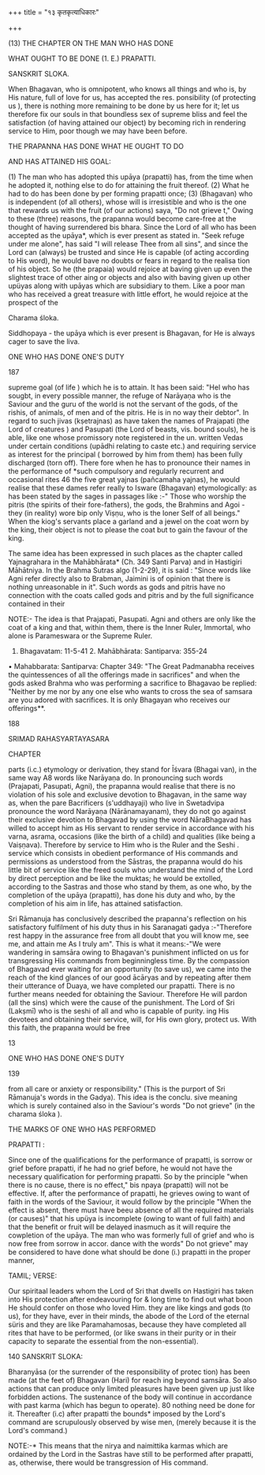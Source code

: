 +++
title = "१३ कृतकृत्याधिकारः"

+++

(13) THE CHAPTER ON THE MAN WHO HAS DONE 

WHAT OUGHT TO BE DONE (1. E.) PRAPATTI. 

SANSKRIT SLOKA. 

When Bhagavan, who is omnipotent, who knows all things and who is, by His nature, full of love for us, has accepted the res. ponsibility (of protecting us ), there is nothing more remaining to be done by us here for it; let us therefore fix our souls in that boundless sex of supreme bliss and feel the satisfaction (of having attained our object) by becoming rich in rendering service to Him, poor though we may have been before. 

THE PRAPANNA HAS DONE WHAT HE OUGHT TO DO 

AND HAS ATTAINED HIS GOAL: 

(1) The man who has adopted this upāya (prapatti) has, from the time when he adopted it, nothing else to do for attaining the fruit thereof. (2) What he had to do has been done by per forming prapatti once; (3) (Bhagavan) who is independent (of all others), whose will is irresistible and who is the one that rewards us with the fruit (of our actions) saya, "Do not grieve t," Owing to these (three) reasons, the prapanna would become care-free at the thought of having surrendered bis bhara. Since the Lord of all who has been accepted as the upāya\*, which is ever present as stated in. "Seek refuge under me alone", has said "I will release Thee from all sins", and since the Lord can (always) be trusted and since He is capable (of acting according to His word), he would bave no doubts or fears in regard to the realisa tion of his object. So he (the prapaia) would rejoice at baving given up even the slightest trace of other aing or objects and also with baving given up other upüyas along with upāyas which are subsidiary to them. Like a poor man who has received a great treasure with little effort, he would rejoice at the prospect of the 

Charama śloka. 

Siddhopaya - the upāya which is ever present is Bhagavan, for He is always cager to save the liva. 

ONE WHO HAS DONE ONE'S DUTY 

187 

supreme goal (of life ) which he is to attain. It has been said: "Hel who has sougbt, in every possible manner, the refuge of Narāyaṇa who is the Saviour and the guru of the world is not the servant of the gods, of the rishis, of animals, of men and of the pitris. He is in no way their debtor". In regard to such jivas (kṣetrajnas) as have taken the names of Prajapati (the Lord of creatures ) and Pasupati (the Lord of beasts, vis. bound souls), he is able, like one whose promissory note registered in the un. written Vedas under certain conditions (upādhi relating to caste etc.) and requiring service as interest for the principal ( borrowed by him from them) has been fully discharged (torn off). There fore when he has to pronounce their names in the performance of \*such compulsory and regularly recurrent and occasional rites 46 the five great yajnas (pañcamaha yajnas), he would realise that these dames refer really to Isware (Bhagavan) etymologically: as has been stated by the sages in passages like :-" Those who worship the pitris (the spirits of their fore-fathers), the gods, the Brahmins and Agoi - they (in reality) wore bip only Viṣṇu, who is the Ioner Self of all beings." When the kiog's servants place a garland and a jewel on the coat worn by the king, their object is not to please the coat but to gain the favour of the king. 

The same idea has been expressed in such places as the chapter called Yajnagrahara in the Mahābhārata\* (Ch. 349 Santi Parva) and in Hastigiri Māhātniya. In the Brahma Sutras algo (1-2-29), it is said : "Since words like Agni refer directly also to Brabman, Jaimini is of opinion that there is nothing unreasonable in it". Such words as gods and pitris have no connection with the coats called gods and pitris and by the full significance contained in their 

NOTE:- The idea is that Prajapati, Pasupati. Agni and others are only like the coat of a king and that, within them, there is the Inner Ruler, Immortal, who alone is Parameswara or the Supreme Ruler. 

1. Bhagavatam: 11-5-41 2. Mahābhārata: Santiparva: 355-24 

• Mahabbarata: Santiparva: Chapter 349: "The Great Padmanabha receives the quintessences of all the offerings made in sacrifices" and when the gods asked Brahma who was performing a sacrifice to Bhagavao be replied: "Neither by me nor by any one else who wants to cross the sea of samsara are you adored with sacrifices. It is only Bhagayan who receives our offerings\*\*. 

188 

SRIMAD RAHASYARTAYASARA 

CHAPTER 

parts (i.c.) etymology or derivation, they stand for Īśvara (Bhagai van), in the same way A8 words like Narāyaṇa do. In pronouncing such words (Prajapati, Pasupati, Agni), the prapanna would realise that there is no violation of his sole and exclusive devotion to Bhagavan, in the same way as, when the pare Bacrificers (s'uddhayaji) who live in Swetadvipa pronounce the word Narāyaṇa (Nārānamayanam), they do not go against their exclusive devotion to Bhagavad by using the word NāraBhagavad has willed to accept him as His servant to render service in accordance with his varna, asrama, occasions (like the birth of a child) and qualities (like being a Vaiṣṇava). Therefore by service to Him who is the Ruler and the Seshi . service which consists in obedient performance of His commands and permissions as understood from the Sāstras, the prapanna would do his little bit of service like the freed souls who understand the mind of the Lord by direct perception and be like the muktas; he would be extolled, according to the Sastras and those who stand by them, as one who, by the completion of the upāya (prapatti), has done his duty and who, by the completion of his aim in life, has attained satisfaction. 

Sri Rāmanuja has conclusively described the prapanna's reflection on his satisfactory fulfilment of his duty thus in his Saranagati gadya :-"Therefore rest happy in the assurance free from all doubt that you will know me, see me, and attain me As I truly am". This is what it means:-"We were wandering in samsāra owing to Bhagavan's punishment inflicted on us for transgressing His commands from beginningless time. By the compassion of Bhagavad ever waiting for an opportunity (to save us), we came into the reach of the kind glances of our good ācāryas and by repeating after them their utterance of Duaya, we have completed our prapatti. There is no further means needed for obtaining the Saviour. Therefore He will pardon (all the sins) which were the cause of the punishment. The Lord of Sri (Lakṣmī) who is the seshi of all and who is capable of purity. ing His devotees and obtaining their service, will, for His own glory, protect us. With this faith, the prapanna would be free 

13 

ONE WHO HAS DONE ONE'S DUTY 

139 

from all care or anxiety or responsibility." (This is the purport of Sri Rāmanuja's words in the Gadya). This idea is the conclu. sive meaning which is surely contained also in the Saviour's words "Do not grieve" (in the charama śloka ). 

THE MARKS OF ONE WHO HAS PERFORMED 

PRAPATTI : 

Since one of the qualifications for the performance of prapatti, is sorrow or grief before prapatti, if he had no grief before, he would not have the necessary qualification for performing prapatti. So by the principle "when there is no cause, there is no effect," bis npaya (prapatti) will not be effective. If, after the performance of prapatti, he grieves owing to want of faith in the words of the Saviour, it would follow by the principle "When the effect is absent, there must have beeu absence of all the required materials (or causes)" that his upüya is incomplete (owing to want of full faith) and that the benefit or fruit will be delayed inasmuch as it will require the cowpletion of the upāya. The man who was formerly full of grief and who is now free from sorrow in accor. dance with the words" Do not grieve" may be considered to have done what should be done (i.) prapatti in the proper manner, 

TAMIL; VERSE: 

Our spiritaal leaders whom the Lord of Sri that dwells on Hastigiri has taken into His protection after endeavouring for & long time to find out what boon He should confer on those who loved Him. they are like kings and gods (to us), for they have, ever in their minds, the abode of the Lord of the eternal süris and they are like Paramahamosas, because they have completed all rites that have to be performed, (or like swans in their purity or in their capacity to separate the essential from the non-essential). 

140 SANSKRIT SLOKA: 

Bharanyāsa (or the surrender of the responsibility of protec tion) has been made (at the feet of) Bhagavan (Hari) for reach ing beyond samsāra. So also actions that can produce only limited pleasures have been given up just like forbidden actions. The sustenance of the body will continue in accordance with past karma (which has begun to operate). 80 nothing need be done for it. Thereafter (i.c) after prapatti the bounds\* imposed by the Lord's command are scrupulously observed by wise men, (merely because it is the Lord's command.) 

NOTE:-\* This means that the nirya and naimittika karmas which are ordained by the Lord in the Sastras have still to be performed after prapatti, as, otherwise, there would be transgression of His command. 
